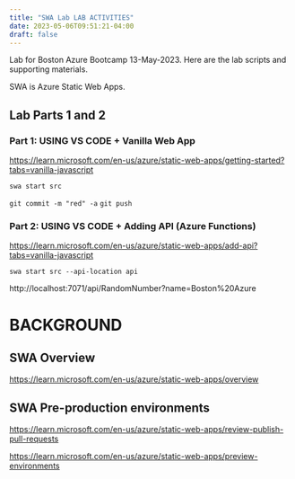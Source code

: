 ```yaml
---
title: "SWA Lab LAB ACTIVITIES"
date: 2023-05-06T09:51:21-04:00
draft: false
---
```

Lab for Boston Azure Bootcamp 13-May-2023. Here are the lab scripts and supporting materials.

SWA is Azure Static Web Apps.

## Lab Parts 1 and 2

### Part 1: USING VS CODE + Vanilla Web App

https://learn.microsoft.com/en-us/azure/static-web-apps/getting-started?tabs=vanilla-javascript

```swa start src```

```git commit -m "red" -a```
```git push```

### Part 2: USING VS CODE + Adding API (Azure Functions)

https://learn.microsoft.com/en-us/azure/static-web-apps/add-api?tabs=vanilla-javascript

```swa start src --api-location api```

http://localhost:7071/api/RandomNumber?name=Boston%20Azure

# BACKGROUND 

## SWA Overview

https://learn.microsoft.com/en-us/azure/static-web-apps/overview

## SWA Pre-production environments

https://learn.microsoft.com/en-us/azure/static-web-apps/review-publish-pull-requests

https://learn.microsoft.com/en-us/azure/static-web-apps/preview-environments
